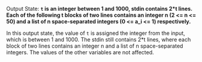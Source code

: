 Output State: **`t` is an integer between 1 and 1000, stdin contains 2*t lines. Each of the following t blocks of two lines contains an integer n (2 <= n <= 50) and a list of n space-separated integers (0 <= a_i <= 1) respectively.**

In this output state, the value of `t` is assigned the integer from the input, which is between 1 and 1000. The stdin still contains 2*t lines, where each block of two lines contains an integer n and a list of n space-separated integers. The values of the other variables are not affected.